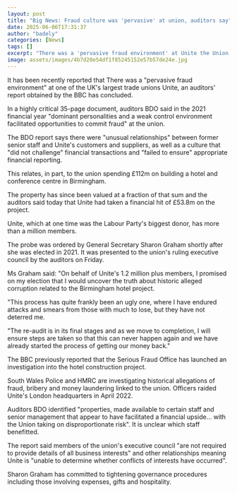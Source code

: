 ```yaml
---
layout: post
title: "Big News: Fraud culture was 'pervasive' at union, auditors say"
date: 2025-06-06T17:31:37
author: "badely"
categories: [News]
tags: []
excerpt: "There was a 'pervasive fraud environment' at Unite the Union, a report obtained by the BBC has concluded."
image: assets/images/4b7d20e54df1f85245152e57b57de24e.jpg
---
```


It has been recently reported that There was a "pervasive fraud environment" at one of the UK's largest trade unions Unite, an auditors' report obtained by the BBC has concluded.

In a highly critical 35-page document, auditors BDO said in the 2021 financial year "dominant personalities and a weak control environment facilitated opportunities to commit fraud" at the union.

The BDO report says there were "unusual relationships" between former senior staff and Unite's customers and suppliers, as well as a culture that "did not challenge" financial transactions and "failed to ensure" appropriate financial reporting.

This relates, in part, to the union spending £112m on building a hotel and conference centre in Birmingham.

The property has since been valued at a fraction of that sum and the auditors said today that Unite had taken a financial hit of £53.8m on the project. 

Unite, which at one time was the Labour Party's biggest donor, has more than a million members.

The probe was ordered by General Secretary Sharon Graham shortly after she was elected in 2021. It was presented to the union's ruling executive council by the auditors on Friday.

Ms Graham said: "On behalf of Unite's 1.2 million plus members, I promised on my election that I would uncover the truth about historic alleged corruption related to the Birmingham hotel project.

"This process has quite frankly been an ugly one, where I have endured attacks and smears from those with much to lose, but they have not deterred me.

"The re-audit is in its final stages and as we move to completion, I will ensure steps are taken so that this can never happen again and we have already started the process of getting our money back."

The BBC previously reported that the Serious Fraud Office has launched an investigation into the hotel construction project.

South Wales Police and HMRC are investigating historical allegations of fraud, bribery and money laundering linked to the union. Officers raided Unite's London headquarters in April 2022.

Auditors BDO identified "properties, made available to certain staff and senior management that appear to have facilitated a financial upside… with the Union taking on disproportionate risk". It is unclear which staff benefitted.

The report said members of the union's executive council "are not required to provide details of all business interests" and other relationships meaning Unite is "unable to determine whether conflicts of interests have occurred". 

Sharon Graham has committed to tightening governance procedures including those involving expenses, gifts and hospitality.

